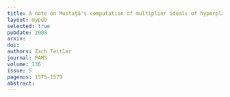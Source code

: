 ```yaml
---
title: A note on Mustață's computation of multiplier ideals of hyperplane arrangements
layout: mypub
selected: true
pubdate: 2008
arxiv: 
doi: 
authors: Zach Teitler
journal: PAMS
volume: 136
issue: 5
pagenos: 1575-1579
abstract:
---
```

